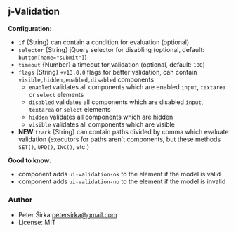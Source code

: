 ## j-Validation

__Configuration__:

- `if` {String} can contain a condition for evaluation (optional)
- `selector` {String} jQuery selector for disabling (optional, default: `button[name="submit"]`)
- `timeout` {Number} a timeout for validation (optional, default: `100`)
- `flags` {String} `+v13.0.0` flags for better validation, can contain `visible,hidden,enabled,disabled` components
	- `enabled` validates all components which are enabled `input`, `textarea` or `select` elements
	- `disabled` validates all components which are disabled `input`, `textarea` or `select` elements
	- `hidden` validates all components which are hidden
	- `visible` validates all components which are visible
- __NEW__ `track` {String} can contain paths divided by comma which evaluate validation (executors for paths aren't components, but these methods `SET()`, `UPD()`, `INC()`, etc.)

__Good to know__:

- component adds `ui-validation-ok` to the element if the model is valid
- component adds `ui-validation-no` to the element if the model is invalid

### Author

- Peter Širka <petersirka@gmail.com>
- License: MIT